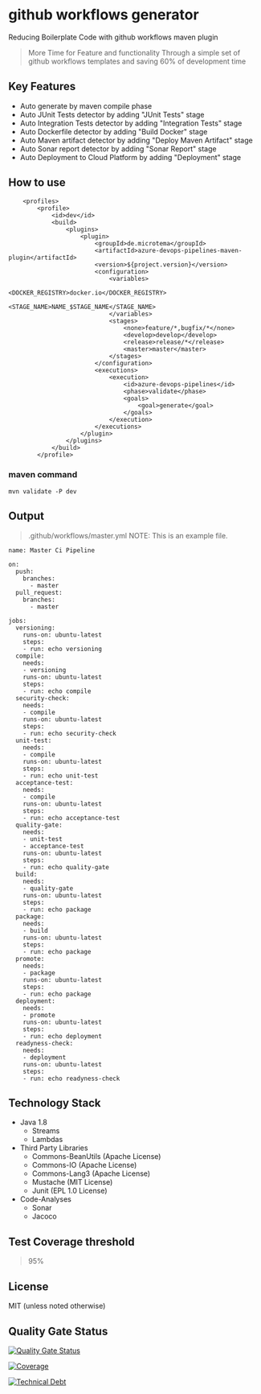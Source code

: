 # github workflows generator
Reducing Boilerplate Code with github workflows maven plugin
> More Time for Feature and functionality
  Through a simple set of github workflows templates and saving 60% of development time 

## Key Features
* Auto generate by maven compile phase
* Auto JUnit Tests detector by adding "JUnit Tests" stage
* Auto Integration Tests detector by adding "Integration Tests" stage
* Auto Dockerfile detector by adding "Build Docker" stage
* Auto Maven artifact detector by adding "Deploy Maven Artifact" stage
* Auto Sonar report detector by adding "Sonar Report" stage
* Auto Deployment to Cloud Platform by adding "Deployment" stage


## How to use

```
    <profiles>
        <profile>
            <id>dev</id>
            <build>
                <plugins>
                    <plugin>
                        <groupId>de.microtema</groupId>
                        <artifactId>azure-devops-pipelines-maven-plugin</artifactId>
                        <version>${project.version}</version>
                        <configuration>
                            <variables>
                                <DOCKER_REGISTRY>docker.io</DOCKER_REGISTRY>
                                <STAGE_NAME>NAME_$STAGE_NAME</STAGE_NAME>
                            </variables>
                            <stages>
                                <none>feature/*,bugfix/*</none>
                                <develop>develop</develop>
                                <release>release/*</release>
                                <master>master</master>
                            </stages>
                        </configuration>
                        <executions>
                            <execution>
                                <id>azure-devops-pipelines</id>
                                <phase>validate</phase>
                                <goals>
                                    <goal>generate</goal>
                                </goals>
                            </execution>
                        </executions>
                    </plugin>
                </plugins>
            </build>
        </profile>
```

### maven command

```
mvn validate -P dev
```

## Output

> .github/workflows/master.yml
> NOTE: This is an example file.

```
name: Master Ci Pipeline

on:
  push:
    branches:
      - master
  pull_request:
    branches:
      - master

jobs:
  versioning:
    runs-on: ubuntu-latest
    steps:
    - run: echo versioning
  compile:
    needs:
    - versioning
    runs-on: ubuntu-latest
    steps:
    - run: echo compile
  security-check:
    needs:
    - compile
    runs-on: ubuntu-latest
    steps:
    - run: echo security-check
  unit-test:
    needs:
    - compile
    runs-on: ubuntu-latest
    steps:
    - run: echo unit-test
  acceptance-test:
    needs:
    - compile
    runs-on: ubuntu-latest
    steps:
    - run: echo acceptance-test
  quality-gate:
    needs:
    - unit-test
    - acceptance-test
    runs-on: ubuntu-latest
    steps:
    - run: echo quality-gate
  build:
    needs:
    - quality-gate
    runs-on: ubuntu-latest
    steps:
    - run: echo package
  package:
    needs:
    - build
    runs-on: ubuntu-latest
    steps:
    - run: echo package
  promote:
    needs:
    - package
    runs-on: ubuntu-latest
    steps:
    - run: echo package
  deployment:
    needs:
    - promote
    runs-on: ubuntu-latest
    steps:
    - run: echo deployment
  readyness-check:
    needs:
    - deployment
    runs-on: ubuntu-latest
    steps:
    - run: echo readyness-check
```
    
## Technology Stack

* Java 1.8
    * Streams 
    * Lambdas
* Third Party Libraries
    * Commons-BeanUtils (Apache License)
    * Commons-IO (Apache License)
    * Commons-Lang3 (Apache License)
    * Mustache (MIT License)
    * Junit (EPL 1.0 License)
* Code-Analyses
    * Sonar
    * Jacoco
    
## Test Coverage threshold
> 95%
    
## License

MIT (unless noted otherwise)

## Quality Gate Status

[![Quality Gate Status](https://sonarcloud.io/api/project_badges/measure?project=github-workflows-maven-plugin&metric=alert_status)](https://sonarcloud.io/dashboard?id=mtema_github-workflows-maven-plugin)

[![Coverage](https://sonarcloud.io/api/project_badges/measure?project=github-workflows-maven-plugin&metric=coverage)](https://sonarcloud.io/dashboard?id=mtema_github-workflows-maven-plugin)

[![Technical Debt](https://sonarcloud.io/api/project_badges/measure?project=github-workflows-maven-plugin&metric=sqale_index)](https://sonarcloud.io/dashboard?id=mtema_github-workflows-maven-plugin)
